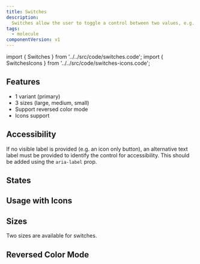 ```yaml
---
title: Switches
description:
  Switches allow the user to toggle a control between two values, e.g. On / Off
tags:
  - molecule
componentVersion: v1
---
```


<!-- CODE IMPORTS -->

<!-- prettier-ignore -->
import { Switches } from '../../src/code/switches.code';
import { SwitchesIcons } from '../../src/code/switches-icons.code';

<!-- END CODE IMPORTS -->

<DocHeader props={props}/>

## Features

- 1 variant (primary)
- 3 sizes (large, medium, small)
- Support reversed color mode
- Icons support

## Accessibility

If no visible label is provided (e.g. an icon only button), an alternative text
label must be provided to identify the control for accessibility. This should be
added using the `aria-label` prop.

## States

<ThemeWrapper>
  <Switches />
</ThemeWrapper>

## Usage with Icons

<ThemeWrapper>
  <SwitchesIcons />
</ThemeWrapper>

## Sizes

Two sizes are available for switches.

## Reversed Color Mode

<ThemeWrapper reversed={true}>
  <Switches />
</ThemeWrapper>
